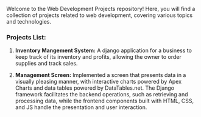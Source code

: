 Welcome to the Web Development Projects repository! Here, you will find a collection of projects related to web development, covering various topics and technologies.

### Projects List:
1. **Inventory Mangement System:** 
A django application for a business to keep track of its inventory and profits, allowing the owner to order supplies and track sales.

2. **Management Screen:**
Implemented a screen that presents data in a visually pleasing manner, with interactive charts powered by Apex Charts and data tables powered by DataTables.net. The Django framework facilitates the backend operations, such as retrieving and processing data, while the frontend components built with HTML, CSS, and JS handle the presentation and user interaction.
